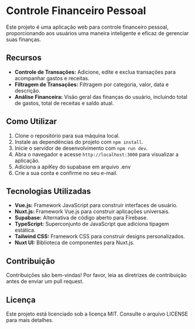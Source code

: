 # Controle Financeiro Pessoal

Este projeto é uma aplicação web para controle financeiro pessoal, proporcionando aos usuários uma maneira inteligente e eficaz de gerenciar suas finanças.

## Recursos

- **Controle de Transações:** Adicione, edite e exclua transações para acompanhar gastos e receitas.
- **Filtragem de Transações:** Filtragem por categoria, valor, data e descrição.
- **Análise Financeira:** Visão geral das finanças do usuário, incluindo total de gastos, total de receitas e saldo atual.

## Como Utilizar

1. Clone o repositório para sua máquina local.
2. Instale as dependências do projeto com `npm install`.
3. Inicie o servidor de desenvolvimento com `npm run dev`.
4. Abra o navegador e acesse `http://localhost:3000` para visualizar a aplicação.
5. Adiciona a apiKey do supabase em arquivo .env
6. Crie a sua conta e confirme no seu e-mail.

## Tecnologias Utilizadas

- **Vue.js:** Framework JavaScript para construir interfaces de usuário.
- **Nuxt.js:** Framework Vue.js para construir aplicações universais.
- **Supabase:** Alternativa de código aberto para Firebase.
- **TypeScript:** Superconjunto de JavaScript que adiciona tipagem estática.
- **Tailwind CSS:** Framework CSS para construir designs personalizados.
- **Nuxt UI:** Biblioteca de componentes para Nuxt.js.

## Contribuição

Contribuições são bem-vindas! Por favor, leia as diretrizes de contribuição antes de enviar um pull request.

## Licença

Este projeto está licenciado sob a licença MIT. Consulte o arquivo LICENSE para mais detalhes.
